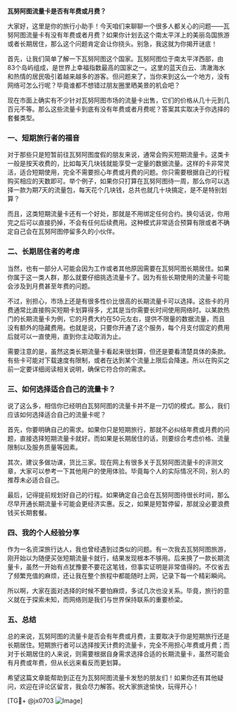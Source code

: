 **瓦努阿图流量卡是否有年费或月费？**

大家好，这里是你的旅行小助手！今天咱们来聊聊一个很多人都关心的问题——瓦努阿图流量卡有没有年费或者月费？如果你计划去这个南太平洋上的美丽岛国旅游或者长期居住，那么这个问题肯定会让你挠头。别急，我这就为你揭开谜底！

首先，让我们简单了解一下瓦努阿图这个国家。瓦努阿图位于南太平洋西部，由83个岛屿组成，是世界上幸福指数最高的国家之一。这里的蓝天白云、清澈海水和热情的居民吸引着越来越多的游客。但问题来了，当你来到这么一个地方，没有网络可怎么行呢？毕竟谁都不想错过朋友圈里晒美景的机会吧？

现在市面上确实有不少针对瓦努阿图市场的流量卡出售，它们的价格从几十元到几百元不等。那么这些流量卡到底有没有年费或者月费呢？答案其实取决于你选择的套餐类型。

### 一、短期旅行者的福音

对于那些只是短暂前往瓦努阿图度假的朋友来说，通常会购买短期流量卡。这类卡一般是按天收费的，比如每天几块钱就能享受一定量的数据流量。这样的卡非常灵活，适合短期使用，完全不需要担心年费或月费的问题。你只需要根据自己的行程购买相应的天数即可。举个例子，如果你只打算在瓦努阿图待一周，那么你可以选择一款为期7天的流量包，每天花个几块钱，总共也就几十块搞定，是不是特别划算？

而且，这类短期流量卡还有一个好处，那就是不用绑定任何合约。换句话说，你用完之后可以直接扔掉，不会有任何后续费用。这种模式非常适合预算有限或者不确定自己会在瓦努阿图停留多久的小伙伴。

### 二、长期居住者的考虑

当然，也有一部分人可能会因为工作或者其他原因需要在瓦努阿图长期居住。如果你属于这一类人群，那么就要仔细挑选流量卡了。因为有些长期使用的流量卡可能会涉及到月费甚至年费的问题。

不过，别担心，市场上还是有很多性价比很高的长期流量卡可以选择。这些卡的月费通常比直接购买短期卡划算得多，尤其是当你需要长时间使用网络时。以某款热门的长期流量卡为例，它的月费大约在50元左右，提供不限量的数据流量，而且没有额外的隐藏费用。也就是说，只要你开通了这个服务，每个月支付固定的费用后就可以一直使用，直到你主动取消为止。

需要注意的是，虽然这类长期流量卡看起来很划算，但还是要看清楚具体的条款。有些卡可能对下载速度有限制，或者在达到某个流量上限后会降速。所以在购买之前一定要详细阅读相关说明，确保它符合你的需求。

### 三、如何选择适合自己的流量卡？

说了这么多，相信你已经明白瓦努阿图的流量卡并不是一刀切的模式。那么，我们应该如何选择适合自己的流量卡呢？

首先，你要明确自己的需求。如果你只是短期旅行，那就不必纠结年费或月费的问题，直接选择短期流量卡就好。而如果是长期居住的话，则要综合考虑价格、流量限制以及服务质量等因素。

其次，建议多做功课，货比三家。现在网上有很多关于瓦努阿图流量卡的评测文章，大家可以参考一下其他用户的使用体验。毕竟每个人的实际情况不同，别人的推荐未必适合自己。

最后，记得提前规划好自己的行程。如果确定自己会在瓦努阿图待很长时间，那么尽早开通长期流量卡可能会更经济实惠。反之，如果是短暂停留，那就没必要浪费钱买长期套餐。

### 四、我的个人经验分享

作为一名资深旅行达人，我也曾经遇到过类似的问题。有一次我去瓦努阿图旅游，刚开始以为随便买张短期流量卡就行，结果发现根本不够用。后来换了一款长期流量卡，虽然一开始有点犹豫要不要花这笔钱，但事实证明是非常值得的。不仅省去了频繁充值的麻烦，还让我在整个旅程中都能随时上网，记录下每一个精彩瞬间。

所以啊，大家在面对选择的时候不要怕麻烦，多试几次也没关系。毕竟，旅行的意义就在于探索未知，而网络则是我们与世界保持联系的重要桥梁。

### 五、总结

总的来说，瓦努阿图的流量卡是否会有年费或月费，主要取决于你是短期旅行还是长期居住。短期旅行者可以选择按天计费的流量卡，完全不用担心年费或月费；而对于长期居住的人来说，则需要根据自身需求选择合适的长期流量卡，虽然可能会有月费或年费，但从长远来看反而更划算。

希望这篇文章能帮助到正在为瓦努阿图流量卡发愁的朋友们！如果你还有其他疑问，欢迎在评论区留言，我会尽力解答。祝大家旅途愉快，玩得开心！

[TG💪+ @jx0703 ![Image](https://github.com/user-attachments/assets/dbca1d08-cadb-493c-b0ec-ad6f7a83f270)]